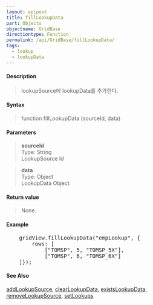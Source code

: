 ```yaml
---
layout: apipost
title: fillLookupData
part: Objects
objectname: GridBase
directiontype: Function
permalink: /api/GridBase/fillLookupData/
tags:
  - lookup
  - lookupData
---
```



#### Description

> lookupSource에 lookupData를 추가한다.  

#### Syntax

> function fillLookupData (sourceId, data)  

#### Parameters

> **sourceId**  
> Type: String  
> LookupSource Id  

> **data**  
> Type: Object  
> LookupData Object  


#### Return value

> None.  


#### Example

<pre class="prettyprint">
    gridView.fillLookupData("empLookup", {
        rows: [
            ["TOMSP", 5, "TOMSP_5X"], 
            ["TOMSP", 6, "TOMSP_6X"]
    ]});
</pre>

#### See Also
[addLookupSource](/api/GridBase/addLookupSource/), [clearLookupData](/api/GridBase/clearLookupData/), [existsLookupData](/api/GridBase/existsLookupData/), [removeLookupSource](/api/GridBase/removeLookupSource/), [setLookups](/api/GridBase/setLookups/)